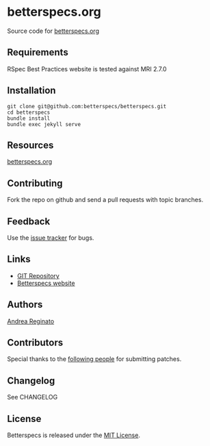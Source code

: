 # betterspecs.org

Source code for [betterspecs.org](https://betterspecs.org)

## Requirements

RSpec Best Practices website is tested against MRI 2.7.0


## Installation

    git clone git@github.com:betterspecs/betterspecs.git
    cd betterspecs
    bundle install
    bundle exec jekyll serve

## Resources

[betterspecs.org](https://betterspecs.org)

## Contributing

Fork the repo on github and send a pull requests with topic branches.

## Feedback

Use the [issue tracker](https://github.com/betterspecs/betterspecs/issues) for bugs.

## Links

* [GIT Repository](https://github.com/betterspecs/betterspecs)
* [Betterspecs website](https://betterspecs.org)

## Authors

[Andrea Reginato](http://twitter.com/andreareginato)

## Contributors

Special thanks to the [following people](https://github.com/betterspecs/betterspecs/contributors) for submitting patches.

## Changelog

See CHANGELOG

## License

Betterspecs is released under the [MIT License](http://www.opensource.org/licenses/MIT).
